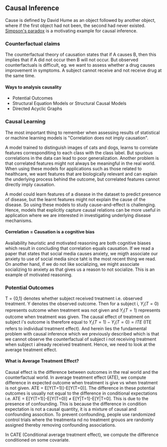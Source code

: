 ## Causal Inference
Cause is defined by David Hume as an object followed by another object, where if the first object had not been, the second had never existed. [Simpson's paradox](https://en.wikipedia.org/wiki/Simpson%27s_paradox)  is a motivating example for causal inference. 

### Counterfactual claims
The counterfactual theory of causation states that if A causes B, then this implies that if A did not occur then B will not occur. But observed counterfactuals is difficult, eg. we want to assess whether a drug causes improvement in symptoms. A subject cannot receive and not receive drug at the same time.

#### Ways to analysis causality
- Potential Outcomes 
- Structural Equation Models or Structural Causal Models
- Directed Acyclic Graphs

### Causal Learning 
The most important thing to remember when assessing results of statistical or machine learning models is "Correlation does not imply causation".

A model trained to distinguish images of cats and dogs, learns to correlate features corresponditing to each class with the class label. But spurious correlations in the data can lead to poor generalization. Another problem is that correlated features might not always be meaningful in the real world. When using these models for applications such as those related to healthcare, we want features that are biologically relevant and can explain the underlying process behind the outcome, but correlated features cannot directly imply causation.

A model could learn features of a disease in the dataset to predict presence of disease, but the learnt features might not explain the cause of the disease. So using these models to study cause-and-effect is challenging. Hence, models that explicitly capture causal relations can be more useful in application where we are interested in investigating underlying disease mechanisms.

#### Correlation = Causation is a cognitive bias
Availability heuristic and motivated reasoning are both cognitive biases which result in concluding that correlation equals causation. If we read a paper that states that social media causes anxiety, we migth associate our anxiety to use of social media since taht is the most recent thing we read. On another hand, if we do not like socializing, we might associate socializing to anxiety as that gives us a reason to not socialize. This is an example of motivated reasoning.

### Potential Outcomes
T = {0,1} denotes whether subject received treatment i.e. observed treatment.  Y denotes the observed outcome. Then for a subject i, $Y_i(T=0)$ represents  outcome when treatment was not given and $Y_i(T=1)$ represents outcome when treatment was given. The causal effect of treatment on subject i's outcome is therefore equal to $Y_i(T=1)-Y_i(T=0) = ITE$ (ITE refers to individual treatment effect). And herein lies the fundamental problem with causal inference which we previously described which is that we cannot observe the counterfactual of subject i not receiving treatment when subject i already received treatment. Hence, we need to look at the average treatment effect.

#### What is Average Treatment Effect?
Causal effect is the difference between outcomes in the real world and the counterfactual world. In average treatment effect (ATE), we compute difference in expected outcome when treatment is give vs when treatment is not given. ATE = E[Y(T=1)]-E[Y(T=0)]. The difference in these potential outcomes is usually not equal to the difference in conditional expectations i.e. ATE = E[Y(T=1)]-E[Y(T=0)] $\ne$ E[Y|T=1]-E[Y|T=0]. This is due to the presence of confounding. This is because the difference in condition expectation is not a causal quantity, it is a mixture of causal and confounding assocition. To prevent confounding, people use randomized control trials where the treatmenta nd no treatment grouos are randomly assigned thereby removing confounding associations.



In CATE (Conditional average treatment effect), we compute the difference conditioned on some covariate.

